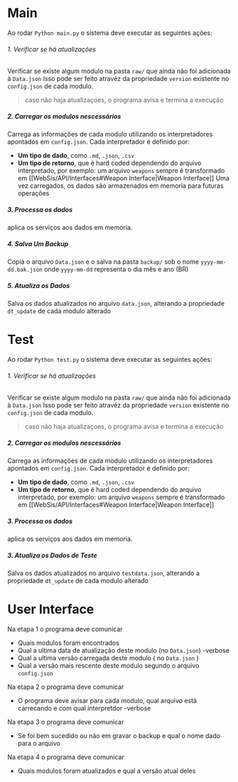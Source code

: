 
# Main
Ao rodar `Python main.py` o sistema deve executar as seguintes ações:
###### 1. Verificar se há atualizações 
Verificar se existe algum modulo na pasta `raw/` que ainda não foi adicionada à `Data.json`
Isso pode ser feito atravéz da propriedade `version` existente no `config.json` de cada modulo.
> caso não haja atualizaçoes, o programa avisa e termina a execução
##### 2. Carregar os modulos nescessários
Carrega as informações de cada modulo utilizando os interpretadores apontados em `config.json`. 
Cada interpretador é definido por: 
- **Um tipo de dado**, como `.md`, `.json`, `.csv`
- **Um tipo de retorno**, que é hard coded dependendo do arquivo interpretado, por exemplo: um arquivo `weapons` sempre é transformado em [[WebSis/API/Interfaces#Weapon Interface|Weapon Interface]]
Uma vez carregados, os dados são armazenados em memoria para futuras operações
##### 3. Processa os dados
aplica os serviços aos dados em memoria.
##### 4. Salva Um Backup
Copia o arquivo `Data.json` e o salva na pasta `backup/` sob o nome `yyyy-mm-dd.bak.json` onde `yyyy-mm-dd` representa o dia mês e ano (BR)
##### 5. Atualiza os Dados
Salva os dados atualizados no arquivo `data.json`, alterando a propriedade `dt_update` de cada modulo alterado

# Test
Ao rodar `Python test.py` o sistema deve executar as seguintes ações:
###### 1. Verificar se há atualizações
Verificar se existe algum modulo na pasta `raw/` que ainda não foi adicionada à `Data.json`
Isso pode ser feito atravéz da propriedade `version` existente no `config.json` de cada modulo.
> caso não haja atualizaçoes, o programa avisa e termina a execução
##### 2. Carregar os modulos nescessários
Carrega as informações de cada modulo utilizando os interpretadores apontados em `config.json`. 
Cada interpretador é definido por: 
- **Um tipo de dado**, como `.md`, `.json`, `.csv`
- **Um tipo de retorno**, que é hard coded dependendo do arquivo interpretado, por exemplo: um arquivo `weapons` sempre é transformado em [[WebSis/API/Interfaces#Weapon Interface|Weapon Interface]]
##### 3. Processa os dados
aplica os serviços aos dados em memoria.
##### 3. Atualiza os Dados de Teste
Salva os dados atualizados no arquivo `testdata.json`, alterando a propriedade `dt_update` de cada modulo alterado


# User Interface
Na etapa 1 o programa deve comunicar
- Quais modulos foram encontrados
- Qual a ultima data de atualização deste modulo (no `Data.json`)  -verbose
- Qual a ultima versão carregada deste modulo ( no `Data.json` ) 
- Qual a versão mais rescente deste modulo segundo o arquivo `config.json`

Na etapa 2 o programa deve comunicar
- O programa deve avisar para cada modulo, qual arquivo está carrecando e com qual interpretdor -verbose

Na etapa 3 o programa deve comunicar
- Se foi bem sucedido ou não em gravar o backup e qual o nome dado para o arquivo 

Na etapa 4 o programa deve comunicar
-  Quais modulos foram atualizados e qual a versão atual deles
